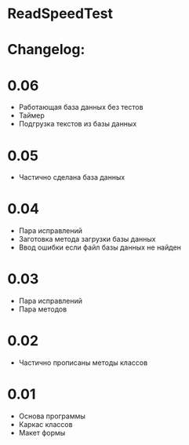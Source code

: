 # ReadSpeedTest
# Changelog:
# 0.06
- Работающая база данных без тестов
- Таймер
- Подгрузка текстов из базы данных

# 0.05
- Частично сделана база данных

# 0.04
- Пара исправлений
- Заготовка метода загрузки базы данных
- Ввод ошибки если файл базы данных не найден

# 0.03
- Пара исправлений
- Пара методов

# 0.02
- Частично прописаны методы классов

# 0.01
- Основа программы
- Каркас классов
- Макет формы
